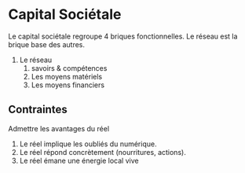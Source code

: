 
Capital Sociétale
===

Le capital sociétale regroupe 4 briques fonctionnelles.
Le réseau est la brique base des autres.

1. Le réseau
   1. savoirs & compétences
   2. Les moyens matériels
   3. Les moyens financiers 
 
## Contraintes

Admettre les avantages du réel
1. Le réel implique les oubliés du numérique.
2. Le réel répond concrètement (nourritures, actions).
3. Le réel émane une énergie local vive
